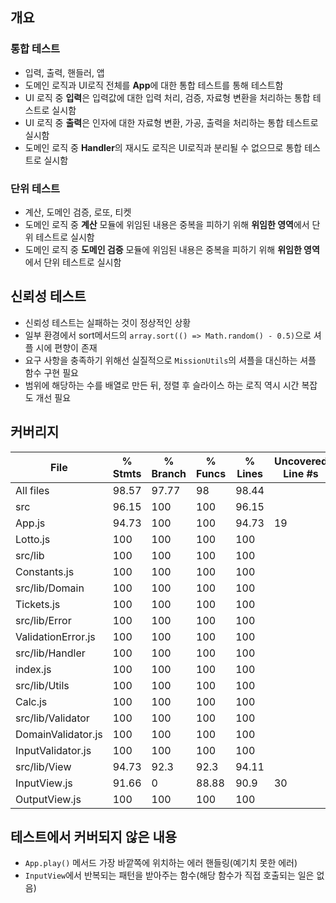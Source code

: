 ## 개요

### 통합 테스트 
- 입력, 출력, 핸들러, 앱
- 도메인 로직과 UI로직 전체를 **App**에 대한 통합 테스트를 통해 테스트함
- UI 로직 중 **입력**은 입력값에 대한 입력 처리, 검증, 자료형 변환을 처리하는 통합 테스트로 실시함
- UI 로직 중 **출력**은 인자에 대한 자료형 변환, 가공, 출력을 처리하는 통합 테스트로 실시함
- 도메인 로직 중 **Handler**의 재시도 로직은 UI로직과 분리될 수 없으므로 통합 테스트로 실시함

### 단위 테스트
- 계산, 도메인 검증, 로또, 티켓
- 도메인 로직 중 **계산** 모듈에 위임된 내용은 중복을 피하기 위해 **위임한 영역**에서 단위 테스트로 실시함
- 도메인 로직 중 **도메인 검증** 모듈에 위임된 내용은 중복을 피하기 위해 **위임한 영역**에서 단위 테스트로 실시함

## 신뢰성 테스트
- 신뢰성 테스트는 실패하는 것이 정상적인 상황
- 일부 환경에서 sort메서드의 `array.sort(() => Math.random() - 0.5)`으로 셔플 시에 편향이 존재
- 요구 사항을 충족하기 위해선 실질적으로 `MissionUtils`의 셔플을 대신하는 셔플 함수 구현 필요
- 범위에 해당하는 수를 배열로 만든 뒤, 정렬 후 슬라이스 하는 로직 역시 시간 복잡도 개선 필요

## 커버리지
File                 | % Stmts | % Branch | % Funcs | % Lines | Uncovered Line #s                                                                
---------------------|---------|----------|---------|---------|-------------------
All files            |   98.57 |    97.77 |      98 |   98.44 | 
 src                 |   96.15 |      100 |     100 |   96.15 | 
  App.js             |   94.73 |      100 |     100 |   94.73 | 19
  Lotto.js           |     100 |      100 |     100 |     100 | 
 src/lib             |     100 |      100 |     100 |     100 | 
  Constants.js       |     100 |      100 |     100 |     100 | 
 src/lib/Domain      |     100 |      100 |     100 |     100 | 
  Tickets.js         |     100 |      100 |     100 |     100 | 
 src/lib/Error       |     100 |      100 |     100 |     100 | 
  ValidationError.js |     100 |      100 |     100 |     100 | 
 src/lib/Handler     |     100 |      100 |     100 |     100 | 
  index.js           |     100 |      100 |     100 |     100 | 
 src/lib/Utils       |     100 |      100 |     100 |     100 | 
  Calc.js            |     100 |      100 |     100 |     100 | 
 src/lib/Validator   |     100 |      100 |     100 |     100 | 
  DomainValidator.js |     100 |      100 |     100 |     100 | 
  InputValidator.js  |     100 |      100 |     100 |     100 | 
 src/lib/View        |   94.73 |     92.3 |    92.3 |   94.11 | 
  InputView.js       |   91.66 |        0 |   88.88 |    90.9 | 30
  OutputView.js      |     100 |      100 |     100 |     100 | 

## 테스트에서 커버되지 않은 내용
- `App.play()` 메서드 가장 바깥쪽에 위치하는 에러 핸들링(예기치 못한 에러)
- `InputView`에서 반복되는 패턴을 받아주는 함수(해당 함수가 직접 호출되는 일은 없음)
